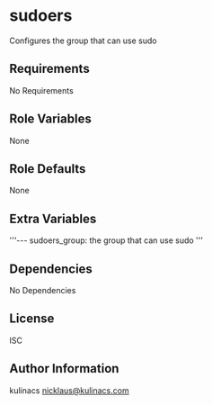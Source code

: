 sudoers
=======
Configures the group that can use sudo

Requirements
------------
No Requirements

Role Variables
--------------
None

Role Defaults
-------------
None

Extra Variables
---------------
'''---
sudoers_group: the group that can use sudo
'''

Dependencies
------------
No Dependencies

License
-------
ISC

Author Information
------------------
kulinacs <nicklaus@kulinacs.com>
